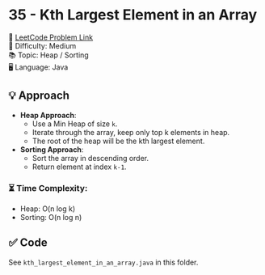 # 35 - Kth Largest Element in an Array

🔗 [LeetCode Problem Link](https://leetcode.com/problems/kth-largest-element-in-an-array/)  
📌 Difficulty: Medium  
📚 Topic: Heap / Sorting  
🖥️ Language: Java  

## 💡 Approach
- **Heap Approach**:
  - Use a Min Heap of size `k`.
  - Iterate through the array, keep only top k elements in heap.
  - The root of the heap will be the kth largest element.
- **Sorting Approach**:
  - Sort the array in descending order.
  - Return element at index `k-1`.

### ⏳ Time Complexity:
- Heap: O(n log k)  
- Sorting: O(n log n)  

## ✅ Code
See `kth_largest_element_in_an_array.java` in this folder.
